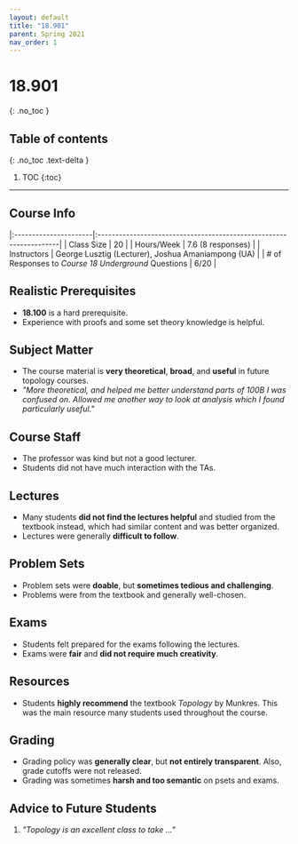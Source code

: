 ```yaml
---
layout: default
title: "18.901"
parent: Spring 2021
nav_order: 1
---
```


# 18.901
{: .no_toc }

## Table of contents
{: .no_toc .text-delta }

1. TOC
{:toc}

---

## Course Info

|:----------------------|:-------------------------------------------------------------------|
| Class Size | 20 |
| Hours/Week | 7.6 (8 responses) |
| Instructors | George Lusztig (Lecturer), Joshua Amaniampong (UA) |
| # of Responses to _Course 18 Underground_ Questions | 6/20 |

## Realistic Prerequisites

- **18.100** is a hard prerequisite.
- Experience with proofs and some set theory knowledge is helpful.

## Subject Matter

- The course material is **very theoretical**, **broad**, and **useful** in future topology courses.
- _"More theoretical, and helped me better understand parts of 100B I was confused on. Allowed me another way to look at analysis which I found particularly useful."_

## Course Staff

- The professor was kind but not a good lecturer.
- Students did not have much interaction with the TAs.

## Lectures

- Many students **did not find the lectures helpful** and studied from the textbook instead, which had similar content and was better organized.
- Lectures were generally **difficult to follow**.

## Problem Sets

- Problem sets were **doable**, but **sometimes tedious and challenging**.
- Problems were from the textbook and generally well-chosen.

## Exams

- Students felt prepared for the exams following the lectures.
- Exams were **fair** and **did not require much creativity**.

## Resources

- Students **highly recommend** the textbook _Topology_ by Munkres. This was the main resource many students used throughout the course.

## Grading

- Grading policy was **generally clear**, but **not entirely transparent**. Also, grade cutoffs were not released.
- Grading was sometimes **harsh and too semantic** on psets and exams.

## Advice to Future Students

1.  _"Topology is an excellent class to take ..."_
<!--

## Syllabus

Click [**here**](/assets/files/901_Syllabus_Spring2021.pdf) for a PDF of this course's syllabus. -->
